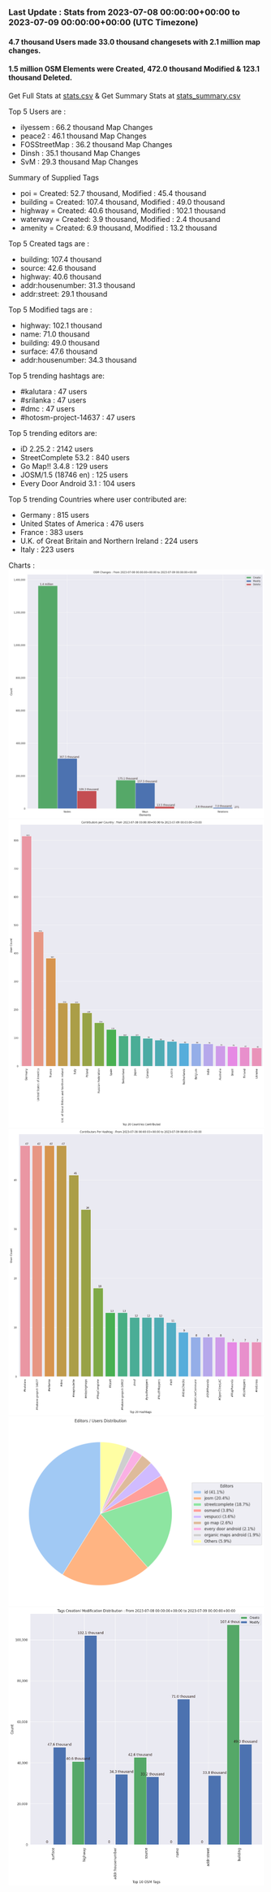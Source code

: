 ### Last Update : Stats from 2023-07-08 00:00:00+00:00 to 2023-07-09 00:00:00+00:00 (UTC Timezone)

#### 4.7 thousand Users made 33.0 thousand changesets with 2.1 million map changes.
#### 1.5 million OSM Elements were Created, 472.0 thousand Modified & 123.1 thousand Deleted.
Get Full Stats at [stats.csv](/stats/Global/Daily/stats.csv)
 & Get Summary Stats at [stats_summary.csv](/stats/Global/Daily/stats_summary.csv)

Top 5 Users are : 
- ilyessem : 66.2 thousand Map Changes
- peace2 : 46.1 thousand Map Changes
- FOSStreetMap : 36.2 thousand Map Changes
- Dinsh : 35.1 thousand Map Changes
- SvM : 29.3 thousand Map Changes

Summary of Supplied Tags
- poi = Created: 52.7 thousand, Modified : 45.4 thousand
- building = Created: 107.4 thousand, Modified : 49.0 thousand
- highway = Created: 40.6 thousand, Modified : 102.1 thousand
- waterway = Created: 3.9 thousand, Modified : 2.4 thousand
- amenity = Created: 6.9 thousand, Modified : 13.2 thousand


Top 5 Created tags are :
- building: 107.4 thousand
- source: 42.6 thousand
- highway: 40.6 thousand
- addr:housenumber: 31.3 thousand
- addr:street: 29.1 thousand


Top 5 Modified tags are :
- highway: 102.1 thousand
- name: 71.0 thousand
- building: 49.0 thousand
- surface: 47.6 thousand
- addr:housenumber: 34.3 thousand


Top 5 trending hashtags are:
- #kalutara : 47 users
- #srilanka : 47 users
- #dmc : 47 users
- #hotosm-project-14637 : 47 users


Top 5 trending editors are:
- iD 2.25.2 : 2142 users
- StreetComplete 53.2 : 840 users
- Go Map!! 3.4.8 : 129 users
- JOSM/1.5 (18746 en) : 125 users
- Every Door Android 3.1 : 104 users


Top 5 trending Countries where user contributed are:
- Germany : 815 users
- United States of America : 476 users
- France : 383 users
- U.K. of Great Britain and Northern Ireland : 224 users
- Italy : 223 users


 Charts : 
![Alt text](./stats_osm_changes.png) 
![Alt text](./stats_users_per_country.png) 
![Alt text](./stats_users_per_hashtag.png) 
![Alt text](./stats_editors_pie_chart.png) 
![Alt text](./stats_tags.png) 
